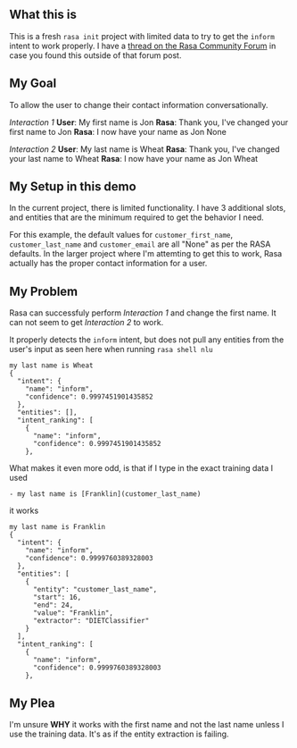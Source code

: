 ## What this is
This is a fresh `rasa init` project with limited data to try to get the `inform` intent to work properly.  I have a [thread on the Rasa Community Forum](https://forum.rasa.com/t/inform-acting-quirky-might-it-be-my-training-data/31127) in case you found this outside of that forum post.

## My Goal

To allow the user to change their contact information conversationally.

*Interaction 1*
**User**: My first name is Jon
**Rasa**: Thank you, I've changed your first name to Jon
**Rasa**: I now have your name as Jon None

*Interaction 2*
**User**: My last name is Wheat
**Rasa**: Thank you, I've changed your last name to Wheat
**Rasa**: I now have your name as Jon Wheat

## My Setup in this demo

In the current project, there is limited functionality.  I have 3 additional slots, and entities that are the minimum required to get the behavior I need.

For this example, the default values for `customer_first_name`, `customer_last_name` and `customer_email` are all "None" as per the RASA defaults.  In the larger project where I'm attemting to get this to work, Rasa actually has the proper contact information for a user.

## My Problem

Rasa can successfuly perform *Interaction 1* and change the first name.  It can not seem to get *Interaction 2* to work.  

It properly detects the `inform` intent, but does not pull any entities from the user's input as seen here when running `rasa shell nlu`


```
my last name is Wheat
{
  "intent": {
    "name": "inform",
    "confidence": 0.9997451901435852
  },
  "entities": [],
  "intent_ranking": [
    {
      "name": "inform",
      "confidence": 0.9997451901435852
    },
```

What makes it even more odd, is that if I type in the exact training data I used

```
- my last name is [Franklin](customer_last_name)
```

it works

```
my last name is Franklin
{
  "intent": {
    "name": "inform",
    "confidence": 0.9999760389328003
  },
  "entities": [
    {
      "entity": "customer_last_name",
      "start": 16,
      "end": 24,
      "value": "Franklin",
      "extractor": "DIETClassifier"
    }
  ],
  "intent_ranking": [
    {
      "name": "inform",
      "confidence": 0.9999760389328003
    },
```

## My Plea

I'm unsure **WHY** it works with the first name and not the last name unless I use the training data.  It's as if the entity extraction is failing.




